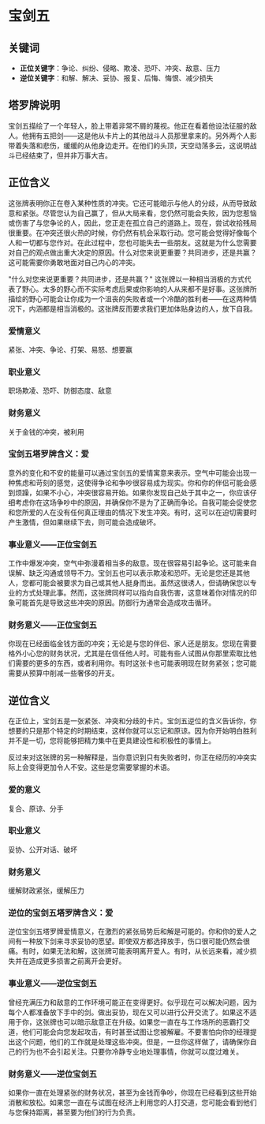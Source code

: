 # 宝剑五

## 关键词

- **正位关键字**：争论、纠纷、侵略、欺凌、恐吓、冲突、敌意、压力
- **逆位关键字**：和解、解决、妥协、报复、后悔、悔恨、减少损失

## 塔罗牌说明

宝剑五描绘了一个年轻人，脸上带着非常不屑的蔑视。他正在看着他设法征服的敌人。他拥有五把剑——这是他从卡片上的其他战斗人员那里拿来的。另外两个人影带着失落和悲伤，缓缓的从他身边走开。在他们的头顶，天空动荡多云，这说明战斗已经结束了，但并非万事大吉。

## 正位含义

这张牌表明你正在卷入某种性质的冲突。它还可能暗示与他人的分歧，从而导致敌意和紧张。尽管您认为自己赢了，但从大局来看，您仍然可能会失败，因为您惹恼或伤害了与您争论的人，因此，您正走在孤立自己的道路上。现在，尝试收拾残局很重要。在冲突还很火热的时候，你仍然有机会采取行动。您可能会觉得好像每个人和一切都与您作对。在此过程中，您也可能失去一些朋友。这就是为什么您需要对自己的观点做出重大决定的原因。什么对您来说更重要？共同进步，还是共赢？这可能需要你勇敢地面对自己内心的冲突。

"什么对您来说更重要？共同进步，还是共赢？" 这张牌以一种相当消极的方式代表了野心。太多的野心而不实际考虑后果或你影响的人从来都不是好事。这张牌所描绘的野心可能会让你成为一个沮丧的失败者或一个冷酷的胜利者——在这两种情况下，内涵都是相当消极的。这张牌反而要求我们更加体贴身边的人，放下自我。

### 爱情意义

紧张、冲突、争论、打架、易怒、想要赢

### 职业意义

职场欺凌、恐吓、防御态度、敌意

### 财务意义

关于金钱的冲突，被利用

### 宝剑五塔罗牌含义：爱

意外的变化和不安的能量可以通过宝剑五的爱情寓意来表示。空气中可能会出现一种焦虑和苛刻的感觉，这使得争论和争吵很容易成为现实。你和你的伴侣可能会感到烦躁，如果不小心，冲突很容易开始。如果你发现自己处于其中之一，你应该仔细考虑你在这场争吵中的原因，并确保你不是为了正确而争论。自我可能会促使您和您所爱的人在没有任何真正理由的情况下发生冲突。有时，这可以在迫切需要时产生激情，但如果继续下去，则可能会造成破坏。

### 事业意义——正位宝剑五

工作中爆发冲突，空气中弥漫着相当多的敌意。现在很容易引起争论。这可能来自误解、缺乏沟通或领导不力。宝剑五也可以表示欺凌和恐吓。无论是您还是其他人，您都可能会被要求为自己或其他人挺身而出。虽然这很诱人，但请确保您以专业的方式处理此事。然而，这张牌同样可以指向自我伤害，这意味着你对情况的印象可能首先是导致这些冲突的原因。防御行为通常会造成攻击循环。

### 财务意义——正位宝剑五

你现在已经面临金钱方面的冲突；无论是与您的伴侣、家人还是朋友。您现在需要格外小心您的财务状况，尤其是在信任他人时。可能有些人试图从你那里索取比他们需要的更多的东西，或者利用你。有时这张卡也可能表明现在财务紧张；您可能需要从预算中削减一些奢侈的开支。

## 逆位含义

在正位上，宝剑五是一张紧张、冲突和分歧的卡片。宝剑五逆位的含义告诉你，你想要的只是那个特定的时期结束，这样你就可以忘记和原谅。因为你开始明白胜利并不是一切，您将能够把精力集中在更具建设性和积极性的事情上。

反过来对这张牌的另一种解释是，当你意识到只有失败者时，你正在经历的冲突实际上会变得更加令人不安。这些是您需要掌握的术语。

### 爱的意义

复合、原谅、分手

### 职业意义

妥协、公开对话、破坏

### 财务意义

缓解财政紧张，缓解压力

### 逆位的宝剑五塔罗牌含义：爱

逆位宝剑五塔罗牌爱情意义，在激烈的紧张局势后和解是可能的。你和你的爱人之间有一种放下剑来寻求妥协的愿望。即使双方都选择放手，伤口很可能仍然会很痛。有时，如果无法和解，这张牌可能表明离开爱人。有时，从长远来看，减少损失并在造成更多损害之前离开会更好。

### 事业意义——逆位宝剑五

曾经充满压力和敌意的工作环境可能正在变得更好。似乎现在可以解决问题，因为每个人都准备放下手中的剑。做出妥协，现在又可以进行公开交流了。如果这不适用于你，这张牌也可以暗示敌意正在升级。如果您一直在与工作场所的恶霸打交道，他们可能会向您发起攻击，有时甚至试图让您被解雇。不要害怕向你的经理提出这个问题，他们的工作就是处理这些冲突。但是，一旦你这样做了，请确保你自己的行为也不会引起关注。只要你冷静专业地处理事情，你就可以度过难关。

### 财务意义——逆位宝剑五

如果你一直在处理紧张的财务状况，甚至为金钱而争吵，你现在已经看到这些开始消散和放松。如果您一直在与试图在经济上利用您的人打交道，您可能会看到他们与您保持距离，甚至要为他们的行为负责。